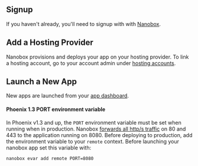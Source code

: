 ## Signup

If you haven't already, you'll need to signup with with <a href="https://dashboard.nanobox.io" target="\_blank">Nanobox</a>.

## Add a Hosting Provider
Nanobox provisions and deploys your app on your hosting provider. To link a hosting account, go to your account admin under <a href="https://dashboard.nanobox.io/users/provider_accounts" target="\_blank">hosting accounts</a>.

## Launch a New App
New apps are launched from your <a href="https://dashboard.nanobox.io" target="\_blank">app dashboard</a>.

#### Phoenix 1.3 PORT environment variable

In Phoenix v1.3 and up, the `PORT` environment variable must be set when running when in production.
Nanobox [forwards all http/s traffic](https://docs.nanobox.io/domains-networking/protocols-incoming-requests/#http-https) on 80 and 443 to the application running on 8080. Before deploying to production, add the environment variable to your `remote` context. Before launching your nanobox app set this variable with:

```bash
nanobox evar add remote PORT=8080
```

